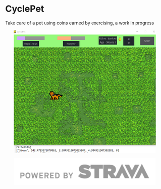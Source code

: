 # CyclePet
Take care of a pet using coins earned by exercising, a work in progress 
<p align="center">
  <img src="images/capture.png" width="450" title="early screenshot">
</p>

<p align="center">
  <img src="images/api_logo_pwrdBy_strava_horiz_gray.png" width="450" title="api credit">
</p>
